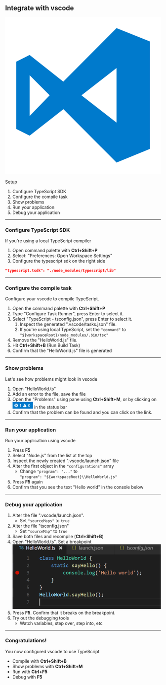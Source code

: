 ## Integrate with vscode

![vscode](resources/vscode.png) <!-- .element class="smaller-logo" -->

Setup

1. Configure TypeScript SDK
1. Configure the compile task
1. Show problems
1. Run your application
1. Debug your application

---

### Configure TypeScript SDK

If you're using a local TypeScript compiler

1. Open command palette with **Ctrl+Shift+P**
1. Select: "Preferences: Open Workspace Settings"
1. Configure the typescript sdk on the right side
```json
"typescript.tsdk": "./node_modules/typescript/lib"
```

---

### Configure the compile task

Configure your vscode to compile TypeScript.
1. Open the command palette with **Ctrl+Shift+P**
1. Type "Configure Task Runner", press Enter to select it.
1. Select "TypeScript - tsconfig.json", press Enter to select it.
    1. Inspect the generated ".vscode/tasks.json" file.
    1. If you're using local TypeScript, set the `"command"` to <br />`"${workspaceRoot}/node_modules/.bin/tsc"`
1. Remove the "HelloWorld.js" file.
1. Hit **Ctrl+Shift+B** (Run Build Task)
1. Confirm that the "HelloWorld.js" file is generated

---

### Show problems

Let's see how problems might look in vscode

1. Open "HelloWorld.ts"
1. Add an error to the file, save the file
1. Open the "Problems" using pane using **Ctrl+Shift+M**,
or by clicking on ![TypeScript problem status bar](/resources/typescript_problemstatusbar.png) <!-- .element class="img-in-text"-->
in the status bar
1. Confirm that the problem can be found and you can click on the link.

---

### Run your application

Run your application using vscode

1. Press **F5**
1. Select "Node.js" from the list at the top
1. Inspect the newly created ".vscode/launch.json" file
1. Alter the first object in the `"configurations"` array
    * Change `"program": "..."` to<br /> `"program": "${workspaceRoot}\\HelloWorld.js"`
1. Press **F5** again
1. Confirm that you see the text "Hello world" in the console below

---

### Debug your application

1. Alter the file ".vscode/launch.json".
    * Set `"sourceMaps"` to `true`
1. Alter the file "tsconfig.json"
    * Set `"sourceMap"` to `true`
1. Save both files and recompile (**Ctrl+Shift+B**)
1. Open "HelloWorld.ts". Set a breakpoint <br />
![breakpoint example](resources/typescript-breakpoint.png) <!-- .element class="pin-height-100" -->
1. Press **F5**. Confirm that it breaks on the breakpoint.
1. Try out the debugging tools
    * Watch variables, step over, step into, etc

---

### Congratulations!

You now configured vscode to use TypeScript

<i class="fa fa-birthday-cake icon-big" aria-hidden="true"></i>

* Compile with **Ctrl+Shift+B**
* Show problems with **Ctrl+Shift+M**
* Run with **Ctrl+F5**
* Debug with **F5**

